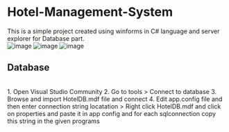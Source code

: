 # Hotel-Management-System
This is a simple project created using winforms in C# language and server explorer for Database part.
<br>
![image](https://github.com/DipeshDhandha07/Hotel-Management-System/assets/55910147/8f630366-691f-4064-8af3-31877f0524fd) 
![image](https://github.com/DipeshDhandha07/Hotel-Management-System/assets/55910147/cd7109d2-ee4a-4f81-91aa-96db72835a78)
![image](https://github.com/DipeshDhandha07/Hotel-Management-System/assets/55910147/cd95486c-8968-47ef-8bdc-1d1c5d399634)

## Database
<br>
1. Open Visual Studio Community
2. Go to tools > Connect to database
3. Browse and import HotelDB.mdf file and connect
4. Edit app.config file and then enter connection string locatation > Right click HotelDB.mdf and click on properties and paste it in app config and for each sqlconnection copy this string in the given programs
